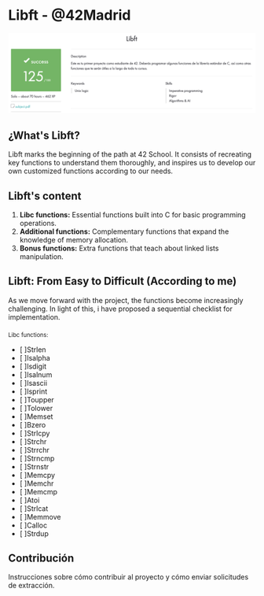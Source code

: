 # Libft - @42Madrid

![Screenshoot](https://github.com/Freddyfleitas/libft_42/blob/main/libft.png)

## ¿What's Libft?

Libft marks the beginning of the path at 42 School. It consists of recreating key functions to understand them thoroughly, and inspires us to develop our own customized functions according to our needs.

## Libft's content

1. **Libc functions:** Essential functions built into C for basic programming operations.
2. **Additional functions:** Complementary functions that expand the knowledge of memory allocation.
3. **Bonus functions:** Extra functions that teach about linked lists manipulation.

## Libft: From Easy to Difficult (According to me)

As we move forward with the project, the functions become increasingly challenging. In light of this, i have proposed a sequential checklist for implementation.

 <sub>Libc functions:

 - [ ]Strlen
 - [ ]Isalpha
 - [ ]Isdigit
 - [ ]Isalnum
 - [ ]Isascii
 - [ ]Isprint
 - [ ]Toupper
 - [ ]Tolower
 - [ ]Memset
 - [ ]Bzero
 - [ ]Strlcpy
 - [ ]Strchr
 - [ ]Strrchr
 - [ ]Strncmp
 - [ ]Strnstr
 - [ ]Memcpy
 - [ ]Memchr
 - [ ]Memcmp
 - [ ]Atoi
 - [ ]Strlcat
 - [ ]Memmove
 - [ ]Calloc
 - [ ]Strdup
   
## Contribución

Instrucciones sobre cómo contribuir al proyecto y cómo enviar solicitudes de extracción.
